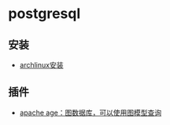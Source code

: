 # postgresql

## 安装

- [archlinux安装](https://www.netarky.com/programming/arch_linux/Arch_Linux_PostgreSQL_database_setup.html)

## 插件

- [apache age：图数据库，可以使用图模型查询](https://age.apache.org/)

